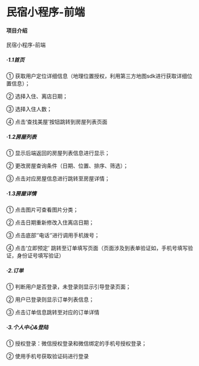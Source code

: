﻿# 民宿小程序-前端

#### 项目介绍
民宿小程序-前端

##### ·1.1首页
  ① 获取用户定位详细信息（地理位置授权，利用第三方地图sdk进行获取详细位置信息）；

  ② 选择入住、离店日期；

  ③ 选择入住人数；

  ④ 点击‘查找美屋’按钮跳转到房屋列表页面
##### ·1.2房屋列表
  ① 显示后端返回的房屋列表信息进行显示；

  ② 更改房屋查询条件（日期、位置、排序、筛选）；

  ③ 点击对应房屋信息进行跳转至房屋详情；
##### ·1.3房屋详情
  ① 点击图片可查看图片分类；

  ② 点击日期重新修改入住离店日期；

  ③ 点击底部‘’电话‘’进行调用手机拨号；

  ④ 点击‘立即预定’ 跳转至订单填写页面（页面涉及到表单验证如，手机号填写验证，身份证号填写验证）
##### ·2.订单
  ① 判断用户是否登录，未登录则显示引导登录页面；

  ② 用户已登录则显示订单列表信息；

  ③ 点击订单信息跳转至对应的订单详情
##### ·3.个人中心&登陆
① 授权登录：微信授权登录和微信绑定的手机号授权登录；

② 使用手机号获取验证码进行登录
